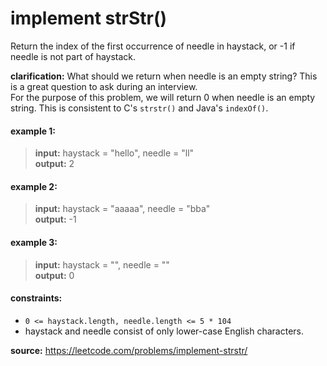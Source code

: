 # implement strStr()
Return the index of the first occurrence of needle in haystack, or -1 if needle is not part of haystack.

**clarification:**
What should we return when needle is an empty string? This is a great question to ask during an interview.  
For the purpose of this problem, we will return 0 when needle is an empty string. This is consistent to C's `strstr()` and Java's `indexOf()`.

#### example 1:
> **input:** haystack = "hello", needle = "ll"  
> **output:** 2

#### example 2:
> **input:** haystack = "aaaaa", needle = "bba"  
> **output:** -1

#### example 3:
> **input:** haystack = "", needle = ""  
> **output:** 0
 
#### constraints:
* `0 <= haystack.length, needle.length <= 5 * 104`
* haystack and needle consist of only lower-case English characters.

**source:** https://leetcode.com/problems/implement-strstr/
